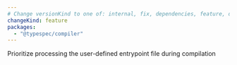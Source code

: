 ```yaml
---
# Change versionKind to one of: internal, fix, dependencies, feature, deprecation, breaking
changeKind: feature
packages:
  - "@typespec/compiler"
---
```


Prioritize processing the user-defined entrypoint file during compilation
